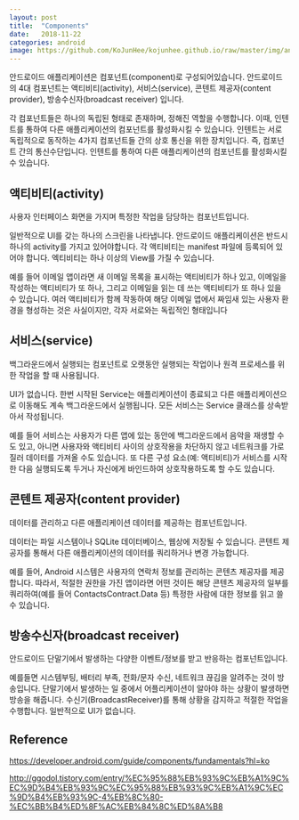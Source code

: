 ```yaml
---
layout: post
title:  "Components"
date:   2018-11-22
categories: android
image: https://github.com/KoJunHee/kojunhee.github.io/raw/master/img/android.png
---
```


안드로이드 애플리케이션은 컴포넌트(component)로 구성되어있습니다. 안드로이드의 4대 컴포넌트는 액티비티(activity), 서비스(service), 콘텐트 제공자(content provider), 방송수신자(broadcast receiver) 입니다.

각 컴포넌트들은 하나의 독립된 형태로 존재하며, 정해진 역할을 수행합니다. 이때, 인텐트를 통하여 다른 애플리케이션의 컴포넌트를 활성화시킬 수 있습니다. 인텐트는 서로 독립적으로 동작하는 4가지 컴포넌트들 간의 상호 통신을 위한 장치입니다. 즉, 컴포넌트 간의 통신수단입니다. 인텐트를 통하여 다른 애플리케이션의 컴포넌트를 활성화시킬 수 있습니다.

## 액티비티(activity)

사용자 인터페이스 화면을 가지며 특정한 작업을 담당하는 컴포넌트입니다. 

일반적으로 UI를 갖는 하나의 스크린을 나타냅니다. 안드로이드 애플리케이션은 반드시 하나의 activity를 가지고 있어야합니다. 각 액티비티는 manifest 파일에 등록되어 있어야 합니다. 엑티비티는 하나 이상의 View를 가질 수 있습니다.

예를 들어 이메일 앱이라면 새 이메일 목록을 표시하는 액티비티가 하나 있고, 이메일을 작성하는 액티비티가 또 하나, 그리고 이메일을 읽는 데 쓰는 액티비티가 또 하나 있을 수 있습니다. 여러 액티비티가 함께 작동하여 해당 이메일 앱에서 짜임새 있는 사용자 환경을 형성하는 것은 사실이지만, 각자 서로와는 독립적인 형태입니다

## 서비스(service)

백그라운드에서 실행되는 컴포넌트로 오랫동안 실행되는 작업이나 원격 프로세스를 위한 작업을 할 때 사용됩니다.

UI가 없습니다. 한번 시작된 Service는 애플리케이션이 종료되고 다른 애플리케이션으로 이동해도 계속 백그라운드에서 실행됩니다. 모든 서비스는 Service 클래스를 상속받아서 작성됩니다. 

예를 들어 서비스는 사용자가 다른 앱에 있는 동안에 백그라운드에서 음악을 재생할 수도 있고, 아니면 사용자와 액티비티 사이의 상호작용을 차단하지 않고 네트워크를 가로질러 데이터를 가져올 수도 있습니다. 또 다른 구성 요소(예: 액티비티)가 서비스를 시작한 다음 실행되도록 두거나 자신에게 바인드하여 상호작용하도록 할 수도 있습니다.

## 콘텐트 제공자(content provider)

데이터를 관리하고 다른 애플리케이션 데이터를 제공하는 컴포넌트입니다.

데이터는 파일 시스템이나 SQLite 데이터베이스, 웹상에 저장될 수 있습니다. 콘텐트 제공자를 통해서 다른 애플리케이션의 데이터를 쿼리하거나 변경 가능합니다.

예를 들어, Android 시스템은 사용자의 연락처 정보를 관리하는 콘텐츠 제공자를 제공합니다. 따라서, 적절한 권한을 가진 앱이라면 어떤 것이든 해당 콘텐츠 제공자의 일부를 쿼리하여(예를 들어 ContactsContract.Data 등) 특정한 사람에 대한 정보를 읽고 쓸 수 있습니다.

## 방송수신자(broadcast receiver)

안드로이드 단말기에서 발생하는 다양한 이벤트/정보를 받고 반응하는 컴포넌트입니다.

예를들면 시스템부팅, 배터리 부족, 전화/문자 수신, 네트워크 끊김을 알려주는 것이 방송입니다. 단말기에서 발생하는 일 중에서 어플리케이션이 알아야 하는 상황이 발생하면 방송을 해줍니다. 수신기(BroadcastReceiver)를 통해 상황을 감지하고 적절한 작업을 수행합니다. 일반적으로 UI가 없습니다.

## Reference

<https://developer.android.com/guide/components/fundamentals?hl=ko>

<http://ggodol.tistory.com/entry/%EC%95%88%EB%93%9C%EB%A1%9C%EC%9D%B4%EB%93%9C%EC%95%88%EB%93%9C%EB%A1%9C%EC%9D%B4%EB%93%9C-4%EB%8C%80-%EC%BB%B4%ED%8F%AC%EB%84%8C%ED%8A%B8>